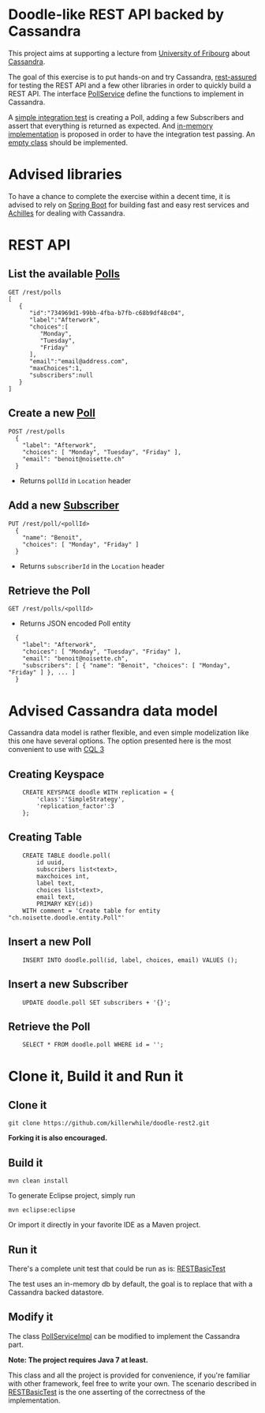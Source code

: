 Doodle-like REST API backed by Cassandra
===========

This project aims at supporting a lecture from [University of Fribourg](http://www.unifr.ch) about [Cassandra](http://cassandra.apache.org).

The goal of this exercise is to put hands-on and try Cassandra, [rest-assured](https://code.google.com/p/rest-assured/) for testing the REST API and a few other libraries in order to quickly build a REST API.
The interface [PollService](src/main/java/ch/noisette/doodle/service/PollService.java) define the functions to implement in Cassandra.

A [simple integration test](src/test/java/ch/noisette/doodle/test/RESTBasicTest.java) is creating a Poll, adding a few Subscribers and assert that everything is returned as expected.
And [in-memory implementation](src/main/java/ch/noisette/doodle/service/impl/InMemoryPollService.java) is proposed in order to have the integration test passing. An [empty class](src/main/java/ch/noisette/doodle/service/impl/PollService.java) should be implemented.

# Advised libraries

To have a chance to complete the exercise within a decent time, it is advised to rely on [Spring Boot](http://projects.spring.io/spring-boot/) for building fast and easy rest services and [Achilles](https://github.com/doanduyhai/Achilles) for dealing with Cassandra.

# REST API

## List the available [Polls](src/main/java/ch/noisette/doodle/entity/Poll.java)

```
GET /rest/polls
[  
   {  
      "id":"734969d1-99bb-4fba-b7fb-c68b9df48c04",
      "label":"Afterwork",
      "choices":[  
         "Monday",
         "Tuesday",
         "Friday"
      ],
      "email":"email@address.com",
      "maxChoices":1,
      "subscribers":null
   }
]
```

## Create a new [Poll](src/main/java/ch/noisette/doodle/entity/Poll.java)

```
POST /rest/polls
  {
    "label": "Afterwork",
    "choices": [ "Monday", "Tuesday", "Friday" ],
    "email": "benoit@noisette.ch"
  }
```

* Returns `pollId` in `Location` header

## Add a new [Subscriber](src/main/java/ch/noisette/doodle/entity/Subscriber.java)

```
PUT /rest/poll/<pollId>
  {
    "name": "Benoit", 
    "choices": [ "Monday", "Friday" ]
  }
```

* Returns `subscriberId` in the `Location` header

## Retrieve the Poll

```
GET /rest/polls/<pollId>
```

* Returns JSON encoded Poll entity

```
  {
    "label": "Afterwork",
    "choices": [ "Monday", "Tuesday", "Friday" ],
    "email": "benoit@noisette.ch",
    "subscribers": [ { "name": "Benoit", "choices": [ "Monday", "Friday" ] }, ... ]
  }
```

# Advised Cassandra data model

Cassandra data model is rather flexible, and even simple modelization like this one have several options. 
The option presented here is the most convenient to use with [CQL 3](https://cassandra.apache.org/doc/cql3/CQL.html)

## Creating Keyspace

```
    CREATE KEYSPACE doodle WITH replication = {
        'class':'SimpleStrategy',
        'replication_factor':3
    };
```
 
## Creating Table

```
	CREATE TABLE doodle.poll(
		id uuid,
		subscribers list<text>,
		maxchoices int,
		label text,
		choices list<text>,
		email text,
		PRIMARY KEY(id))
	WITH comment = 'Create table for entity "ch.noisette.doodle.entity.Poll"'
```

## Insert a new Poll

```
	INSERT INTO doodle.poll(id, label, choices, email) VALUES ();
```

## Insert a new Subscriber

```
	UPDATE doodle.poll SET subscribers + '{}';
```

## Retrieve the Poll

```
	SELECT * FROM doodle.poll WHERE id = '';
```

# Clone it, Build it and Run it

## Clone it

```
git clone https://github.com/killerwhile/doodle-rest2.git
```

**Forking it is also encouraged.**

## Build it

```
mvn clean install
```

To generate Eclipse project, simply run

```
mvn eclipse:eclipse
```

Or import it directly in your favorite IDE as a Maven project.

## Run it

There's a complete unit test that could be run as is: [RESTBasicTest](src/test/java/ch/noisette/doodle/rest/RESTBasicTest.java)

The test uses an in-memory db by default, the goal is to replace that with a Cassandra backed datastore.

## Modify it

The class [PollServiceImpl](src/main/java/ch/noisette/doodle/service/impl/PollServiceImpl.java) can be modified to implement the Cassandra part.

**Note: The project requires Java 7 at least.**

This class and all the project is provided for convenience, if you're familiar with other framework, feel free to write your own. The scenario described in [RESTBasicTest](src/test/java/ch/noisette/doodle/rest/RESTBasicTest.java) is the one asserting of the correctness of the implementation.


